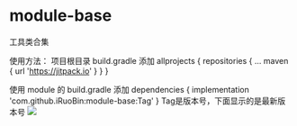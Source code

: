 # module-base
工具类合集

使用方法：
项目根目录 build.gradle 添加
allprojects {
		repositories {
			...
			maven { url 'https://jitpack.io' }
		}
}

使用 module 的 build.gradle 添加
dependencies {
	  implementation 'com.github.iRuoBin:module-base:Tag'
}
Tag是版本号，下面显示的是最新版本号
[![](https://jitpack.io/v/iRuoBin/module-base.svg)](https://jitpack.io/#iRuoBin/module-base)
